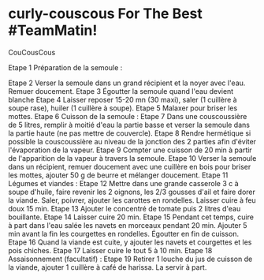 # curly-couscous For The Best #TeamMatin!
CouCousCous

Etape 1
Préparation de la semoule :




Etape 2
Verser la semoule dans un grand récipient et la noyer avec l'eau. Remuer doucement.
Etape 3
Égoutter la semoule quand l'eau devient blanche
Etape 4
Laisser reposer 15-20 mn (30 maxi), saler (1 cuillère à soupe rase), huiler (1 cuillère à soupe).
Etape 5
Malaxer pour briser les mottes.
Etape 6
Cuisson de la semoule :
Etape 7
Dans une couscoussière de 5 litres, remplir à moitié d'eau la partie basse et verser la semoule dans la partie haute (ne pas mettre de couvercle).
Etape 8
Rendre hermétique si possible la couscoussière au niveau de la jonction des 2 parties afin d'éviter l'évaporation de la vapeur.
Etape 9
Compter une cuisson de 20 min à partir de l'apparition de la vapeur à travers la semoule.
Etape 10
Verser la semoule dans un récipient, remuer doucement avec une cuillère en bois pour briser les mottes, ajouter 50 g de beurre et mélanger doucement.
Etape 11
Légumes et viandes :
Etape 12
Mettre dans une grande casserole 3 c à soupe d'huile, faire revenir les 2 oignons, les 2/3 gousses d'ail et faire dorer la viande. Saler, poivrer, ajouter les carottes en rondelles. Laisser cuire à feu doux 15 min.
Etape 13
Ajouter le concentré de tomate puis 2 litres d'eau bouillante.
Etape 14
Laisser cuire 20 min.
Etape 15
Pendant cet temps, cuire à part dans l'eau salée les navets en morceaux pendant 20 min. Ajouter 5 min avant la fin les courgettes en rondelles. Égoutter en fin de cuisson.
Etape 16
Quand la viande est cuite, y ajouter les navets et courgettes et les pois chiches.
Etape 17
Laisser cuire le tout 5 à 10 min.
Etape 18
Assaisonnement (facultatif) :
Etape 19
Retirer 1 louche du jus de cuisson de la viande, ajouter 1 cuillère à café de harissa. La servir à part.